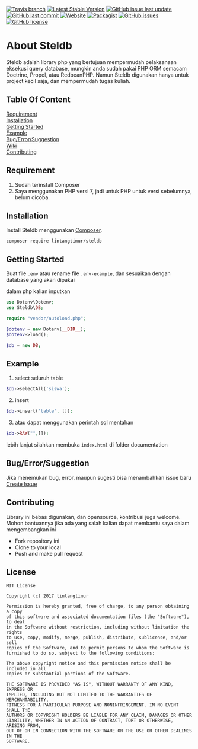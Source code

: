 [![Travis branch](https://img.shields.io/travis/lintangtimur/Steldb/master.svg?style=flat-square)](https://travis-ci.org/lintangtimur/Steldb)
[![Latest Stable Version](https://poser.pugx.org/lintangtimur/steldb/v/stable)](https://packagist.org/packages/lintangtimur/steldb)
[![GitHub issue last update](https://img.shields.io/github/issues/detail/last-update/lintangtimur/Steldb/979.svg?style=flat-square)]()
[![GitHub last commit](https://img.shields.io/github/last-commit/lintangtimur/Steldb.svg?style=flat-square)]()
[![Website](https://img.shields.io/website-up-down-green-red/http/stelindb.net.svg?label=stelindb&style=flat-square)](https://stelindb.net)
[![Packagist](https://img.shields.io/packagist/dt/lintangtimur/steldb.svg?style=flat-square)]()
[![GitHub issues](https://img.shields.io/github/issues/lintangtimur/Steldb.svg?style=flat-square)](https://github.com/lintangtimur/Steldb/issues)
[![GitHub license](https://img.shields.io/github/license/lintangtimur/Steldb.svg?style=flat-square)](https://github.com/lintangtimur/Steldb/blob/master/LICENSE)

# About Steldb
Steldb adalah library php yang bertujuan mempermudah pelaksanaan eksekusi query database, mungkin anda sudah pakai PHP ORM semacam Doctrine, Propel, atau RedbeanPHP.
Namun Steldb digunakan hanya untuk project kecil saja, dan mempermudah tugas kuliah.

## Table Of Content

[Requirement](#requirement)  
[Installation](#installation)  
[Getting Started](#getting-started)  
[Example](#example)  
[Bug/Error/Suggestion](#bugerrorsuggestion)  
[Wiki](https://github.com/lintangtimur/Steldb/wiki)  
[Contributing](#contributing)  
## Requirement
1. Sudah terinstall Composer
2. Saya menggunakan PHP versi 7, jadi untuk PHP untuk versi sebelumnya, belum dicoba.

## Installation
Install Steldb menggunakan [Composer](https://getcomposer.org/).

<code>composer require lintangtimur/steldb </code>

## Getting Started
Buat file ```.env``` atau rename file ```.env-example```, dan sesuaikan dengan database yang akan dipakai

dalam php kalian inputkan
```php
use Dotenv\Dotenv;
use Steldb\DB;

require "vendor/autoload.php";

$dotenv = new Dotenv(__DIR__);
$dotenv->load();

$db = new DB;
```

## Example
1. select seluruh table
```php
$db->selectAll('siswa');
```
2. insert
```php
$db->insert('table', []);
```
3. atau dapat menggunakan perintah sql mentahan
```php
$db->RAW("",[]);
```

lebih lanjut silahkan membuka ```index.html``` di folder documentation
## Bug/Error/Suggestion
Jika menemukan bug, error, maupun sugesti bisa menambahkan issue baru
[Create Issue](https://github.com/lintangtimur/Steldb/issues)

## Contributing
Library ini bebas digunakan, dan opensource, kontribusi juga welcome. Mohon bantuannya jika ada yang salah kalian dapat membantu saya dalam mengembangkan ini
- Fork repository ini
- Clone to your local
- Push and make pull request

## License
```
MIT License

Copyright (c) 2017 lintangtimur

Permission is hereby granted, free of charge, to any person obtaining a copy
of this software and associated documentation files (the "Software"), to deal
in the Software without restriction, including without limitation the rights
to use, copy, modify, merge, publish, distribute, sublicense, and/or sell
copies of the Software, and to permit persons to whom the Software is
furnished to do so, subject to the following conditions:

The above copyright notice and this permission notice shall be included in all
copies or substantial portions of the Software.

THE SOFTWARE IS PROVIDED "AS IS", WITHOUT WARRANTY OF ANY KIND, EXPRESS OR
IMPLIED, INCLUDING BUT NOT LIMITED TO THE WARRANTIES OF MERCHANTABILITY,
FITNESS FOR A PARTICULAR PURPOSE AND NONINFRINGEMENT. IN NO EVENT SHALL THE
AUTHORS OR COPYRIGHT HOLDERS BE LIABLE FOR ANY CLAIM, DAMAGES OR OTHER
LIABILITY, WHETHER IN AN ACTION OF CONTRACT, TORT OR OTHERWISE, ARISING FROM,
OUT OF OR IN CONNECTION WITH THE SOFTWARE OR THE USE OR OTHER DEALINGS IN THE
SOFTWARE.
```

